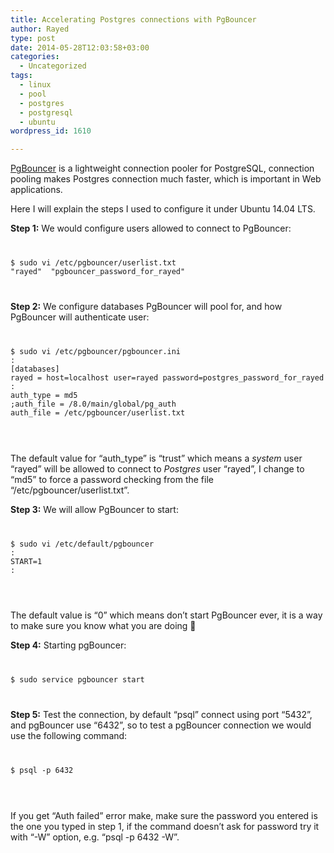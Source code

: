 ```yaml
---
title: Accelerating Postgres connections with PgBouncer
author: Rayed
type: post
date: 2014-05-28T12:03:58+03:00
categories:
  - Uncategorized
tags:
  - linux
  - pool
  - postgres
  - postgresql
  - ubuntu
wordpress_id: 1610

---
```

<p><a href="https://wiki.postgresql.org/wiki/PgBouncer">PgBouncer</a> is a lightweight connection pooler for PostgreSQL, connection pooling makes Postgres connection much faster, which is important in Web applications.</p>
<p>Here I will explain the steps I used to configure it under Ubuntu 14.04 LTS.</p>
<p><strong>Step 1:</strong> We would configure users allowed to connect to PgBouncer:<br />
<code></p>
<pre>
$ sudo vi /etc/pgbouncer/userlist.txt
"rayed"  "pgbouncer_password_for_rayed"
</pre>
<p></code></p>
<p><strong>Step 2:</strong> We configure databases PgBouncer will pool for, and how PgBouncer will authenticate user:<br />
<code></p>
<pre>
$ sudo vi /etc/pgbouncer/pgbouncer.ini
:
[databases]
rayed = host=localhost user=rayed password=postgres_password_for_rayed
:
auth_type = md5
;auth_file = /8.0/main/global/pg_auth
auth_file = /etc/pgbouncer/userlist.txt
</pre>
<p></code><br />
The default value for &#8220;auth_type&#8221; is &#8220;trust&#8221; which means a <i>system</i> user &#8220;rayed&#8221; will be allowed to connect to <i>Postgres</i> user &#8220;rayed&#8221;, I change to &#8220;md5&#8221; to force a password checking from the file &#8220;/etc/pgbouncer/userlist.txt&#8221;.</p>
<p><strong>Step 3:</strong> We will allow PgBouncer to start:<br />
<code></p>
<pre>
$ sudo vi /etc/default/pgbouncer 
:
START=1
:
</pre>
<p></code><br />
The default value is &#8220;0&#8221; which means don&#8217;t start PgBouncer ever, it is a way to make sure you know what you are doing 🙂</p>
<p><strong>Step 4:</strong> Starting pgBouncer:<br />
<code></p>
<pre>
$ sudo service pgbouncer start
</pre>
<p></code></p>
<p><strong>Step 5:</strong> Test the connection, by default &#8220;psql&#8221; connect using port &#8220;5432&#8221;, and pgBouncer use &#8220;6432&#8221;, so to test a pgBouncer connection we would use the following command:<br />
<code></p>
<pre>
$ psql -p 6432 
</pre>
<p></code><br />
If you get &#8220;Auth failed&#8221; error make, make sure the password you entered is the one you typed in step 1, if the command doesn&#8217;t ask for password try it with &#8220;-W&#8221; option, e.g. &#8220;psql -p 6432 -W&#8221;.</p>
